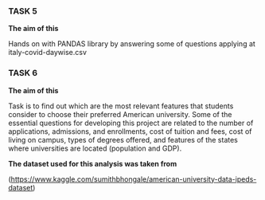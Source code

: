 

### TASK 5

**The aim of this**

Hands on with PANDAS  library by answering some of questions applying at italy-covid-daywise.csv 


###  TASK 6 
**The aim of this**

Task is to find out which are the most relevant features that students consider
to choose their preferred American university. Some of the essential questions
for developing this project are related to the number of applications,
admissions, and enrollments, cost of tuition and fees, cost of living on
campus, types of degrees offered, and features of the states where universities
are located (population and GDP).


**The dataset used for this analysis was taken from** 


(https://www.kaggle.com/sumithbhongale/american-university-data-ipeds-dataset)

